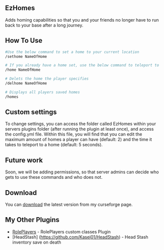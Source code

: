 ## EzHomes
Adds homing capabilities so that you and your friends no longer have to run back to your base after a long journey.

## How To Use

```bash
#Use the below command to set a home to your current location
/sethome NameOfHome

# If you already have a home set, use the below command to teleport to it
/home NameOfHome

# Delets the home the player specifies
/delhome NameOfHome

# Displays all players saved homes
/homes
```

## Custom settings
To change settings, you can access the folder called EzHomes within your servers plugins folder (after running the plugin at least once), and access the config.yml file. Within this file, you will find that you can edit  the maximum amount of homes a player can have (default: 2) and the time it takes to teleport to a home (default: 5 seconds).

## Future work
Soon, we will be adding permissions, so that server admins can decide who gets to use these commands and who does not.

## Download

You can [download](https://legacy.curseforge.com/minecraft/bukkit-plugins/ezhomes) the latest version from my curseforge page.

## My Other Plugins

- [RolePlayers](https://github.com/Kasej01/RolePlayers) - RolePlayers custom classes Plugin
-  [HeadStash] (https://github.com/Kasej01/HeadStash) - Head Stash inventory save on death
